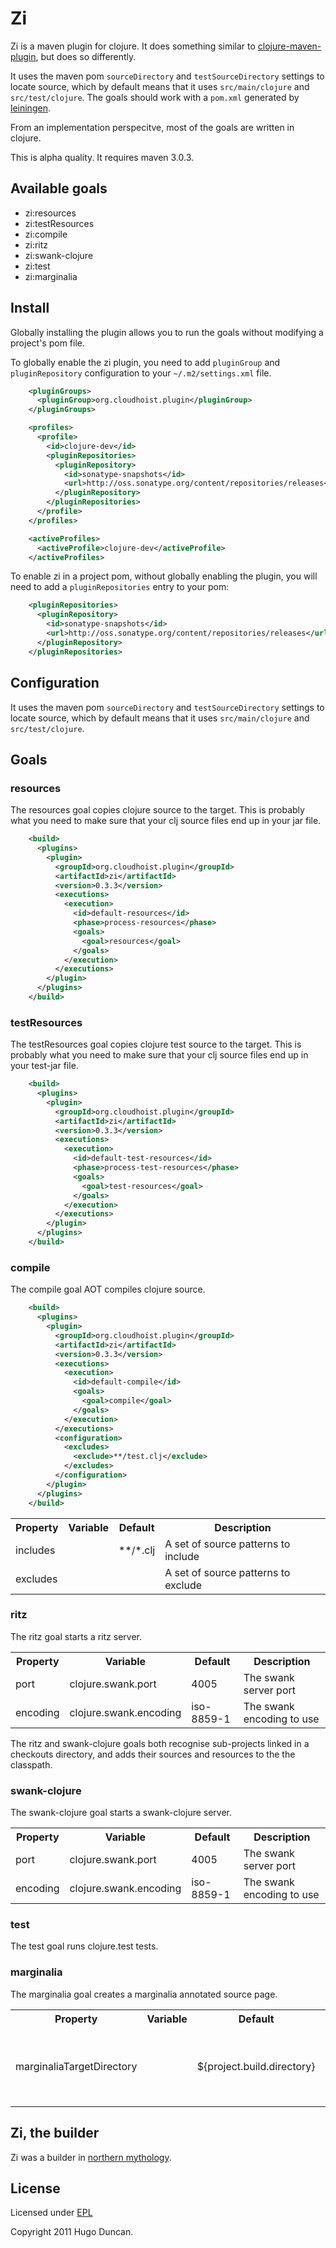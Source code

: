 # Zi

Zi is a maven plugin for clojure. It does something similar to
[clojure-maven-plugin](http://github.com/talios/clojure-maven-plugin), but does
so differently.

It uses the maven pom `sourceDirectory` and `testSourceDirectory` settings to
locate source, which by default means that it uses `src/main/clojure` and
`src/test/clojure`. The goals should work with a `pom.xml` generated by
[leiningen](https://github.com/technomancy/leiningen).

From an implementation perspecitve, most of the goals are written in clojure.

This is alpha quality. It requires maven 3.0.3.

## Available goals

 * zi:resources
 * zi:testResources
 * zi:compile
 * zi:ritz
 * zi:swank-clojure
 * zi:test
 * zi:marginalia

## Install

Globally installing the plugin allows you to run the goals without modifying
a project's pom file.

To globally enable the zi plugin, you need to add `pluginGroup` and
`pluginRepository` configuration to your `~/.m2/settings.xml` file.

```xml
    <pluginGroups>
      <pluginGroup>org.cloudhoist.plugin</pluginGroup>
    </pluginGroups>
```

```xml
    <profiles>
      <profile>
        <id>clojure-dev</id>
        <pluginRepositories>
          <pluginRepository>
            <id>sonatype-snapshots</id>
            <url>http://oss.sonatype.org/content/repositories/releases</url>
          </pluginRepository>
        </pluginRepositories>
      </profile>
    </profiles>

    <activeProfiles>
      <activeProfile>clojure-dev</activeProfile>
    </activeProfiles>
```

To enable zi in a project pom, without globally enabling the plugin, you will
need to add a `pluginRepositories` entry to your pom:

```xml
    <pluginRepositories>
      <pluginRepository>
        <id>sonatype-snapshots</id>
        <url>http://oss.sonatype.org/content/repositories/releases</url>
      </pluginRepository>
    </pluginRepositories>
```

## Configuration

It uses the maven pom `sourceDirectory` and `testSourceDirectory` settings to
locate source, which by default means that it uses `src/main/clojure` and
`src/test/clojure`.

## Goals

### resources

The resources goal copies clojure source to the target. This is probably what
you need to make sure that your clj source files end up in your jar file.

```xml
    <build>
      <plugins>
        <plugin>
          <groupId>org.cloudhoist.plugin</groupId>
          <artifactId>zi</artifactId>
          <version>0.3.3</version>
          <executions>
            <execution>
              <id>default-resources</id>
              <phase>process-resources</phase>
              <goals>
                <goal>resources</goal>
              </goals>
            </execution>
          </executions>
        </plugin>
      </plugins>
    </build>
```

### testResources

The testResources goal copies clojure test source to the target. This is
probably what you need to make sure that your clj source files end up in your
test-jar file.

```xml
    <build>
      <plugins>
        <plugin>
          <groupId>org.cloudhoist.plugin</groupId>
          <artifactId>zi</artifactId>
          <version>0.3.3</version>
          <executions>
            <execution>
              <id>default-test-resources</id>
              <phase>process-test-resources</phase>
              <goals>
                <goal>test-resources</goal>
              </goals>
            </execution>
          </executions>
        </plugin>
      </plugins>
    </build>
```

### compile

The compile goal AOT compiles clojure source.

```xml
    <build>
      <plugins>
        <plugin>
          <groupId>org.cloudhoist.plugin</groupId>
          <artifactId>zi</artifactId>
          <version>0.3.3</version>
          <executions>
            <execution>
              <id>default-compile</id>
              <goals>
                <goal>compile</goal>
              </goals>
            </execution>
          </executions>
          <configuration>
            <excludes>
              <exclude>**/test.clj</exclude>
            </excludes>
          </configuration>
        </plugin>
      </plugins>
    </build>
```

<table>
  <tr>
    <th>Property</th>
    <th>Variable</th>
    <th>Default</th>
    <th>Description</th>
  </tr>
  <tr>
    <td>includes</td>
    <td>
    <td>**/*.clj</td>
    <td>A set of source patterns to include</td>
  </tr>
  <tr>
    <td>excludes</td>
    <td>
    <td></td>
    <td>A set of source patterns to exclude</td>
  </tr>
</table>

### ritz

The ritz goal starts a ritz server.

<table>
  <tr>
    <th>Property</th>
    <th>Variable</th>
    <th>Default</th>
    <th>Description</th>
  </tr>
  <tr>
    <td>port</td>
    <td>clojure.swank.port</td>
    <td>4005</td>
    <td>The swank server port</td>
  </tr>
  <tr>
    <td>encoding</td>
    <td>clojure.swank.encoding</td>
    <td>iso-8859-1</td>
    <td>The swank encoding to use</td>
  </tr>
</table>

The ritz and swank-clojure goals both recognise sub-projects linked in a
checkouts directory, and adds their sources and resources to the the
classpath.

### swank-clojure

The swank-clojure goal starts a swank-clojure server.

<table>
  <tr>
    <th>Property</th>
    <th>Variable</th>
    <th>Default</th>
    <th>Description</th>
  </tr>
  <tr>
    <td>port</td>
    <td>clojure.swank.port</td>
    <td>4005</td>
    <td>The swank server port</td>
  </tr>
  <tr>
    <td>encoding</td>
    <td>clojure.swank.encoding</td>
    <td>iso-8859-1</td>
    <td>The swank encoding to use</td>
  </tr>
</table>

### test

The test goal runs clojure.test tests.

### marginalia

The marginalia goal creates a marginalia annotated source page.

<table>
  <tr>
    <th>Property</th>
    <th>Variable</th>
    <th>Default</th>
    <th>Description</th>
  </tr>
  <tr>
    <td>marginaliaTargetDirectory</td>
    <td></td>
    <td>${project.build.directory}</td>
    <td>The directory where marginali should write uberdoc.html</td>
  </tr>
</table>

## Zi, the builder

Zi was a builder in [northern mythology](http://www.pitt.edu/~dash/mbuilder.html#eckwadt).

## License

Licensed under [EPL](http://www.eclipse.org/legal/epl-v10.html)

Copyright 2011 Hugo Duncan.
